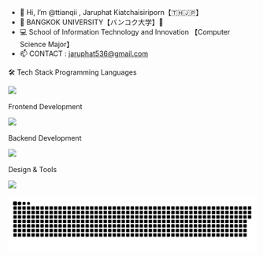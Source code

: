 - 👋 Hi, I’m @ttianqii , Jaruphat Kiatchaisiriporn【🇹🇭🇯🇵】
- 💼 BANGKOK UNIVERSITY【バンコク大学】💎
- 💻 School of Information Technology and Innovation 【Computer Science Major】
- 📫 CONTACT : jaruphat536@gmail.com

🛠️ Tech Stack
Programming Languages
<p> <img src="https://skillicons.dev/icons?i=js,ts,go" style="height:30px;" /> </p>
Frontend Development
<p> <img src="https://skillicons.dev/icons?i=html,css,react,nextjs,vue,tailwind" style="height:30px;" /> </p>
Backend Development
<p> <img src="https://skillicons.dev/icons?i=nodejs" style="height:30px;" /> </p>
Design & Tools
<p> <img src="https://skillicons.dev/icons?i=figma,git,github,postman,docker,vscode" style="height:30px;" /> </p>

![Snake animation](https://raw.githubusercontent.com/ttianqii/ttianqii/output/snake-green-dots-red-snake.svg)





<!---
ttianqii/ttianqii is a ✨ special ✨ repository because its `README.md` (this file) appears on your GitHub profile.
You can click the Preview link to take a look at your changes.
--->
